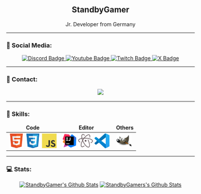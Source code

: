 <div id="header" align="center">
  <h2>StandbyGamer</h2>
  <p>Jr. Developer from Germany</p>
</div>

---
### 💎 Social Media:

<div id="badges" align="center">
  <a href="https://discord.com/users/200760697628393473">
    <img src="https://img.shields.io/badge/Discord-informational?logo=discord&logoColor=white&style=for-the-badge" alt="Discord Badge"/>
  </a>
  <a href="https://www.youtube.com/channel/UCuK6uXheH9PTWWZg068oh4Q">
    <img src="https://img.shields.io/badge/YouTube-red?style=for-the-badge&logo=youtube&logoColor=white" alt="Youtube Badge"/>
  </a>
  <a href="https://www.twitch.tv/standbygamerx">
    <img src="https://img.shields.io/badge/twitch-blueviolet?logo=twitch&logoColor=white&style=for-the-badge" alt="Twitch Badge"/>
  </a>
  <a href="https://x.com/StandbyGamerx">
    <img src="https://img.shields.io/badge/-white?logo=x&logoColor=black&style=for-the-badge" alt="X Badge"/>
  </a>
</div>

---
### 📝 Contact:
<p align="center"><img src="https://discord.c99.nl/widget/theme-4/200760697628393473.png"><p/>
  
---

### :dart: Skills:
<div align="center">
  <table>
    <thead>
      <tr style="font-weight: bold;">
        <td align="center"><strong>Code</strong></td>
        <td align="center"><strong>Editor</strong></td>
        <td align="center"><strong>Others</strong></td>
      </tr>
    </thead>
    <tbody>
      <tr>
        <td align="center"><img src="https://github.com/devicons/devicon/blob/master/icons/html5/html5-original.svg" title="HTML" alt="HTML" width="40" height="40"/>&nbsp;<img src="https://github.com/devicons/devicon/blob/master/icons/css3/css3-original.svg" title="CSS" alt="CSS" width="40" height="40"/>&nbsp;<img src="https://raw.githubusercontent.com/devicons/devicon/master/icons/javascript/javascript-original.svg" title="Javascript" alt="Javascript" width="40" height="40"/></td>
        <td align="center"><img src="https://raw.githubusercontent.com/devicons/devicon/master/icons/intellij/intellij-original.svg" title="Intellij" alt="Intellij" width="40" height="40"/>&nbsp;<img src="https://github.com/devicons/devicon/blob/master/icons/atom/atom-original.svg" title="Atom" alt="Atom" width="40" height="40"/>&nbsp;<img src="https://github.com/devicons/devicon/blob/master/icons/vscode/vscode-original.svg" title="VSCode" alt="VSCode" width="40" height="40"/>&nbsp;</td>
        <td align="center"><img src="https://raw.githubusercontent.com/devicons/devicon/master/icons/gimp/gimp-original.svg" title="Gimp" alt="Gimp" width="40" height="40"/>&nbsp;</td>
      </tr>
    </tbody>
  </table>
</div>

---

### 💻 Stats:
  <p align="center">
    <a href="https://github.com/StandbyGamer"><img alt="StandbyGamer's Github Stats" src="https://github-readme-stats.vercel.app/api?username=StandbyGamer&show_icons=true&theme=ayu-mirage" height="192px"/></a>&nbsp;<a href="https://github.com/StandbyGamer"><img alt="StandbyGamers's Github Stats" src="http://github-readme-streak-stats.herokuapp.com?user=StandbyGamer&theme=ayu-mirage" height="192px"/></a>
  </p>
